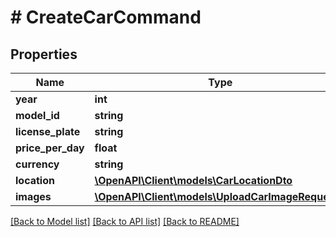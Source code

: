 # # CreateCarCommand

## Properties

Name | Type | Description | Notes
------------ | ------------- | ------------- | -------------
**year** | **int** |  | [optional]
**model_id** | **string** |  | [optional]
**license_plate** | **string** |  | [optional]
**price_per_day** | **float** |  | [optional]
**currency** | **string** |  | [optional]
**location** | [**\OpenAPI\Client\models\CarLocationDto**](CarLocationDto.md) |  | [optional]
**images** | [**\OpenAPI\Client\models\UploadCarImageRequest[]**](UploadCarImageRequest.md) |  | [optional]

[[Back to Model list]](../../README.md#models) [[Back to API list]](../../README.md#endpoints) [[Back to README]](../../README.md)
